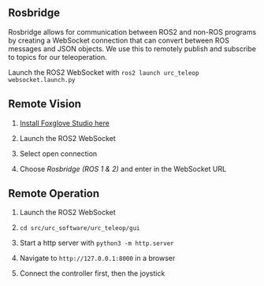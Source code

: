 ## Rosbridge

Rosbridge allows for communication between ROS2 and non-ROS programs by creating a WebSocket connection that can convert between ROS messages and JSON objects. We use this to remotely publish and subscribe to topics for our teleoperation.

Launch the ROS2 WebSocket with `ros2 launch urc_teleop websocket.launch.py`


## Remote Vision

1. [Install Foxglove Studio here](https://foxglove.dev/download)

2. Launch the ROS2 WebSocket

3. Select open connection

4. Choose *Rosbridge (ROS 1 & 2)* and enter in the WebSocket URL


## Remote Operation

1. Launch the ROS2 WebSocket

2. `cd src/urc_software/urc_teleop/gui`

3. Start a http server with `python3 -m http.server`

4. Navigate to `http://127.0.0.1:8000` in a browser

5. Connect the controller first, then the joystick